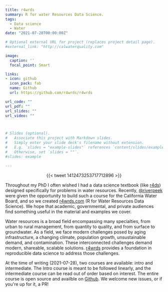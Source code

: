 ```yaml
---
title: r4wrds 
summary: R for water Resources Data Science.
tags: 
  - Data science
  - Water
date: "2021-07-28T00:00:00Z"

# Optional external URL for project (replaces project detail page).
#external_link: "http://calwaterquality.com"

image:
  caption: ''
  focal_point: Smart

links:
- icon: github
  icon_pack: fab
  name: Github
  url: https://github.com/r4wrds/r4wrds

url_code: ""
url_pdf: ""
url_slides: ""
url_video: ""



# Slides (optional).
#   Associate this project with Markdown slides.
#   Simply enter your slide deck's filename without extension.
#   E.g. `slides = "example-slides"` references `content/slides/example-slides.md`.
#   Otherwise, set `slides = ""`.
#slides: example

---
```


<center>{{< tweet 1412473253717712896 >}}</center>


Throughout my PhD I often wished I had a data science textbook (like [r4ds](https://r4ds.had.co.nz/)) designed specifically for problems in water resources. Recently, [@riverpeek](https://twitter.com/riverpeek) were given the opportunity to build such a course for the California Water Board, and so we created [r4wrds.com](r4wrds.com) (R for Water Resources Data Science). We hope that academic, governmental, and private audiences find something useful in the material and examples we cover. 

Water resources is a broad field encompassing many specialties, from urban to rural management, from quantity to quality, and from surface to groundwater. As a field, we face modern challenges posed by aging infrastructure, a changing climate, population growth, unsustainable demand, and contamination. These interconnected challenges demand modern, shareable, scalable solutions. [r4wrds](r4wrds.com) provides a foundation in reproducible data science to address those challenges.

At the time of writing (2021-07-28), two courses are available: intro and intermediate. The Intro course is meant to be followed linearly, and the intermediate course can be read out of order based on interest. The entire course is open source and availble on [Github](github.com/r4wrds/r4wrds). We welcome new issues, or if you're up for it, a PR!

